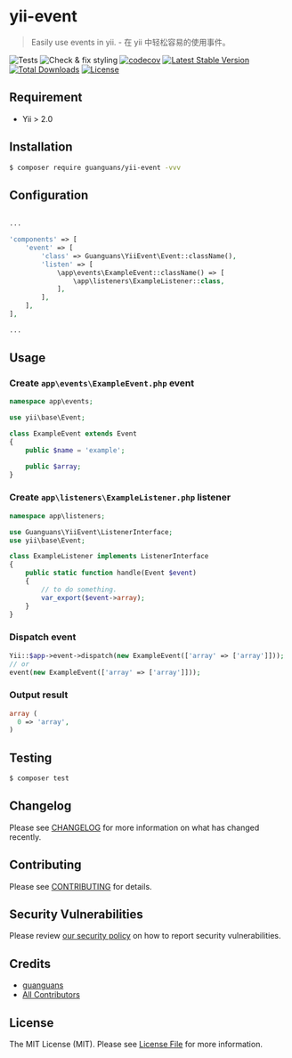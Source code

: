 # yii-event

> Easily use events in yii. - 在 yii 中轻松容易的使用事件。

![Tests](https://github.com/guanguans/yii-event/workflows/Tests/badge.svg)
![Check & fix styling](https://github.com/guanguans/yii-event/workflows/Check%20&%20fix%20styling/badge.svg)
[![codecov](https://codecov.io/gh/guanguans/yii-event/branch/main/graph/badge.svg?token=URGFAWS6S4)](https://codecov.io/gh/guanguans/yii-event)
[![Latest Stable Version](https://poser.pugx.org/guanguans/yii-event/v)](//packagist.org/packages/guanguans/yii-event)
[![Total Downloads](https://poser.pugx.org/guanguans/yii-event/downloads)](//packagist.org/packages/guanguans/yii-event)
[![License](https://poser.pugx.org/guanguans/yii-event/license)](//packagist.org/packages/guanguans/yii-event)

## Requirement

* Yii > 2.0

## Installation

``` bash
$ composer require guanguans/yii-event -vvv
```

## Configuration

``` php

...

'components' => [
    'event' => [
        'class' => Guanguans\YiiEvent\Event::className(),
        'listen' => [
            \app\events\ExampleEvent::className() => [
                \app\listeners\ExampleListener::class,
            ],
        ],
    ],
],

...

```

## Usage

### Create `app\events\ExampleEvent.php` event

``` php
namespace app\events;

use yii\base\Event;

class ExampleEvent extends Event
{
    public $name = 'example';

    public $array;
}
```

### Create `app\listeners\ExampleListener.php` listener

``` php
namespace app\listeners;

use Guanguans\YiiEvent\ListenerInterface;
use yii\base\Event;

class ExampleListener implements ListenerInterface
{
    public static function handle(Event $event)
    {
        // to do something.
        var_export($event->array);
    }
}
```

### Dispatch event

``` php
Yii::$app->event->dispatch(new ExampleEvent(['array' => ['array']]));
// or
event(new ExampleEvent(['array' => ['array']]));
```

### Output result

``` php
array (
  0 => 'array',
)
```

## Testing

``` bash
$ composer test
```

## Changelog

Please see [CHANGELOG](CHANGELOG.md) for more information on what has changed recently.

## Contributing

Please see [CONTRIBUTING](.github/CONTRIBUTING.md) for details.

## Security Vulnerabilities

Please review [our security policy](../../security/policy) on how to report security vulnerabilities.

## Credits

* [guanguans](https://github.com/guanguans)
* [All Contributors](../../contributors)

## License

The MIT License (MIT). Please see [License File](LICENSE) for more information.
